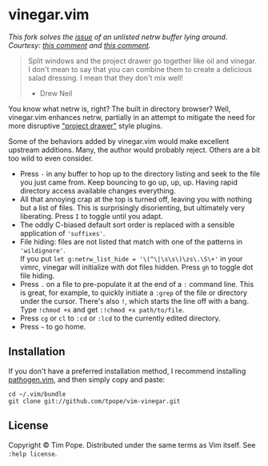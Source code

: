 # vinegar.vim

_This fork solves the [issue](https://github.com/tpope/vim-vinegar/issues/74) of
an unlisted netrw buffer lying around. Courtesy: [this
comment](https://github.com/tpope/vim-vinegar/issues/74#issuecomment-272830844)
and [this
comment](https://github.com/tpope/vim-vinegar/issues/74#issuecomment-272835909)._

> Split windows and the project drawer go together like oil and vinegar. I
> don't mean to say that you can combine them to create a delicious salad
> dressing. I mean that they don't mix well!
> - Drew Neil

You know what netrw is, right?  The built in directory browser?  Well,
vinegar.vim enhances netrw, partially in an attempt to mitigate the need for
more disruptive ["project drawer"][Oil and vinegar] style plugins.

[Oil and vinegar]: http://vimcasts.org/blog/2013/01/oil-and-vinegar-split-windows-and-project-drawer/

Some of the behaviors added by vinegar.vim would make excellent upstream
additions.  Many, the author would probably reject.  Others are a bit too wild
to even consider.

* Press `-` in any buffer to hop up to the directory listing and seek to the
  file you just came from.  Keep bouncing to go up, up, up.  Having rapid
  directory access available changes everything.
* All that annoying crap at the top is turned off, leaving you with nothing
  but a list of files.  This is surprisingly disorienting, but ultimately
  very liberating.  Press `I` to toggle until you adapt.
* The oddly C-biased default sort order is replaced with a sensible application
  of `'suffixes'`.
* File hiding: files are not listed that match with one of the patterns in
  `'wildignore'`.  
  If you put `let g:netrw_list_hide = '\(^\|\s\s\)\zs\.\S\+'`
  in your vimrc, vinegar will initialize with dot files hidden.
  Press `gh` to toggle dot file hiding.
* Press `.` on a file to pre-populate it at the end of a `:` command line.
  This is great, for example, to quickly initiate a `:grep` of the file or
  directory under the cursor.  There's also `!`, which starts the line off
  with a bang.  Type `!chmod +x` and get `:!chmod +x path/to/file`.
* Press `cg` or `cl` to `:cd` or `:lcd` to the currently edited directory.
* Press `~` to go home.

## Installation

If you don't have a preferred installation method, I recommend
installing [pathogen.vim](https://github.com/tpope/vim-pathogen), and
then simply copy and paste:

    cd ~/.vim/bundle
    git clone git://github.com/tpope/vim-vinegar.git

## License

Copyright © Tim Pope.  Distributed under the same terms as Vim itself.
See `:help license`.
